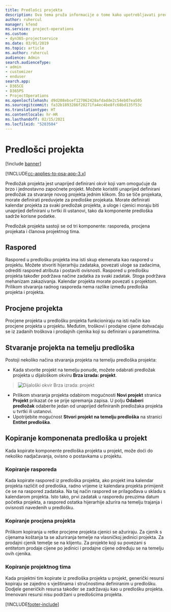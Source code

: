 ```yaml
---
title: Predlošci projekta
description: Ova tema pruža informacije o tome kako upotrebljavati predloške projekta za brzo postavljanje projekta.
author: ruhercul
manager: kfend
ms.service: project-operations
ms.custom:
- dyn365-projectservice
ms.date: 03/01/2019
ms.topic: article
ms.author: ruhercul
audience: Admin
search.audienceType:
- admin
- customizer
- enduser
search.app:
- D365CE
- D365PS
- ProjectOperations
ms.openlocfilehash: d9d208ebcef127062428afdadde2c54eb07ea505
ms.sourcegitcommit: fa32b1893286f20271fa4ec4be8fc68bd135f53c
ms.translationtype: HT
ms.contentlocale: hr-HR
ms.lasthandoff: 02/15/2021
ms.locfileid: "5283584"
---
```

# <a name="project-templates"></a>Predlošci projekta 

[!include [banner](../includes/psa-now-project-operations.md)]

[!INCLUDE[cc-applies-to-psa-app-3.x](../includes/cc-applies-to-psa-app-3x.md)]

Predložak projekta jest unaprijed definirani okvir koji vam omogućuje da brzo i jednostavno započnete projekt. Možete koristiti unaprijed definirani predložak za stvaranje novog projekta jednim klikom. Što se tiče projekata, morate definirati preduvjete za predloške projekata. Morate definirati kalendar projekta za svaki predložak projekta, a uloge i cjenici moraju biti unaprijed definirani u tvrtki ili ustanovi, tako da komponente predloška sadrže korisne podatke.

Predložak projekta sastoji se od tri komponente: rasporeda, procjena projekata i članova projektnog tima.

## <a name="schedule"></a>Raspored

Raspored u predlošku projekta ima isti skup elemenata kao raspored u projektu. Možete stvoriti hijerarhiju zadataka, povezati uloge sa zadacima, odrediti raspored atributa i postaviti ovisnosti. Raspored u predlošku projekta također podržava načine zadatka za svaki zadatak. Stoga podržava mehanizam zakazivanja. Kalendar projekta morate povezati s projektom. Prilikom stvaranja radnog rasporeda nema razlike između predloška projekta i projekta.

## <a name="project-estimates"></a>Procjene projekta

Procjene projekta u predlošku projekta funkcioniraju na isti način kao procjene projekta u projektu. Međutim, troškovi i prodajne cijene dohvaćaju se iz zadanih troškova i prodajnih cjenika koji su definirani u parametrima.

## <a name="creating-a-project-from-a-template"></a>Stvaranje projekta na temelju predloška
 
Postoji nekoliko načina stvaranja projekta na temelju predloška projekta:

- Kada stvorite projekt na temelju ponude, možete odabrati predložak projekta u dijaloškom okviru **Brza izrada: projekt**.

> ![Dijaloški okvir Brza izrada: projekt](media/project-11.png)

- Prilikom stvaranja projekta odabirom mogućnosti **Novi projekt** stranica **Projekt** prikazat će se prije spremanja zapisa. U polju **Odaberi predložak** odaberite jedan od unaprijed definiranih predložaka projekta u tvrtki ili ustanovi.
- Upotrijebite mogućnost **Stvori projekt na temelju predloška** na stranici **Entitet predloška**.

## <a name="copying-components-of-template-to-project"></a>Kopiranje komponenata predloška u projekt

Kada kopirate komponente predloška projekta u projekt, može doći do nekoliko nadjačavanja, ovisno o postavkama u projektu.

### <a name="copying-the-schedule"></a>Kopiranje rasporeda

Kada kopirate raspored iz predloška projekta, ako projekt ima kalendar projekta različit od predloška, radno vrijeme iz kalendara projekta primijenit će se na raspored zadataka. Na taj način raspored se prilagođava u skladu s kalendarom projekta. Isto tako, prvi zadatak u rasporedu preuzima datum početka projekta, a raspored ostatka hijerarhije ažurira na temelju trajanja i ovisnosti navedenih u predlošku. 

### <a name="copying-project-estimates"></a>Kopiranje procjena projekta 

Prilikom kopiranja u retke procjene projekta cjenici se ažuriraju. Za cjenik s cijenama koštanja ta se ažuriranja temelje na vlasničkoj jedinici projekta. Za prodajni cjenik temelje se na klijentu. Za projekte koji su povezani s entitetom prodaje cijene po jedinici i prodajne cijene određuju se na temelju ovih cjenika.

### <a name="copying-a-project-team"></a>Kopiranje projektnog tima

Kada projektni tim kopirate iz predloška projekta u projekt, generički resursi kopiraju se zajedno s vještinama i stručnostima definiranim u predlošku. Dodjele generičkih resursa također se zadržavaju kao u predlošku projekta. Imenovani resursi nisu podržani u predlošcima projekta.


[!INCLUDE[footer-include](../includes/footer-banner.md)]